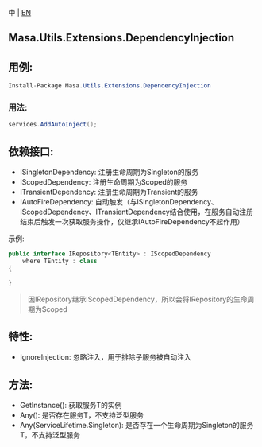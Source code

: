 中 | [EN](README.md)

## Masa.Utils.Extensions.DependencyInjection

## 用例:

```c#
Install-Package Masa.Utils.Extensions.DependencyInjection
```
### 用法:

```C#
services.AddAutoInject();
```

## 依赖接口:

* ISingletonDependency: 注册生命周期为Singleton的服务
* IScopedDependency: 注册生命周期为Scoped的服务
* ITransientDependency: 注册生命周期为Transient的服务
* IAutoFireDependency: 自动触发（与ISingletonDependency、IScopedDependency、ITransientDependency结合使用，在服务自动注册结束后触发一次获取服务操作，仅继承IAutoFireDependency不起作用）

示例:

```c#
public interface IRepository<TEntity> : IScopedDependency
    where TEntity : class
{

}
```

> 因IRepository<TEntity>继承IScopedDependency，所以会将IRepository<TEntity>的生命周期为Scoped

## 特性:

* IgnoreInjection: 忽略注入，用于排除子服务被自动注入

## 方法:

* GetInstance<T>(): 获取服务T的实例
* Any<T>(): 是否存在服务T，不支持泛型服务
* Any<T>(ServiceLifetime.Singleton): 是否存在一个生命周期为Singleton的服务T，不支持泛型服务
